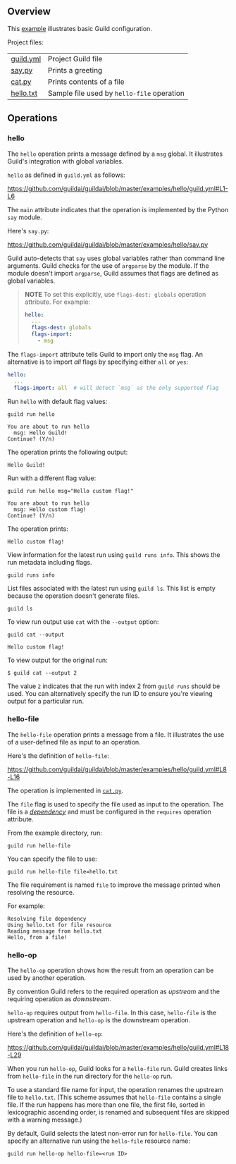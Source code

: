 <div data-theme-toc="true"></div>

## Overview

This [example](https://github.com/guildai/guildai/tree/master/examples/hello) illustrates basic Guild configuration.

Project files:

|||
|-|-|
| [guild.yml](https://github.com/guildai/guildai/blob/master/examples/hello/guild.yml) | Project Guild file |
| [say.py](https://github.com/guildai/guildai/blob/master/examples/hello/say.py) | Prints a greeting |
| [cat.py](https://github.com/guildai/guildai/blob/master/examples/hello/cat.py) | Prints contents of a file |
| [hello.txt](https://github.com/guildai/guildai/blob/master/examples/hello/hello.txt) | Sample file used by `hello-file` operation |

## Operations

### hello

The `hello` operation prints a message defined by a `msg` global. It illustrates Guild's integration with global variables.

`hello` as defined in `guild.yml` as follows:

https://github.com/guildai/guildai/blob/master/examples/hello/guild.yml#L1-L6

The `main` attribute indicates that the operation is implemented by the Python `say` module.

Here's `say.py`:

https://github.com/guildai/guildai/blob/master/examples/hello/say.py

Guild auto-detects that `say` uses global variables rather than command line arguments. Guild checks for the use of `argparse` by the module. If the module doesn't import `argparse`, Guild assumes that flags are defined as global variables.

> **NOTE**
> To set this explicitly, use `flags-dest: globals` operation attribute. For example:
>
> ``` yaml
> hello:
>   ...
>   flags-dest: globals
>   flags-import:
>     - msg
> ```

The `flags-import` attribute tells Guild to import only the `msg` flag. An alternative is to import *all* flags by specifying either `all` or `yes`:

``` yaml
hello:
  ...
  flags-import: all  # will detect `msg` as the only supported flag
```

Run `hello` with default flag values:

``` command
guild run hello
```
``` output
You are about to run hello
  msg: Hello Guild!
Continue? (Y/n)
```

The operation prints the following output:

``` output
Hello Guild!
```

Run with a different flag value:

``` command
guild run hello msg="Hello custom flag!"
```
``` output
You are about to run hello
  msg: Hello custom flag!
Continue? (Y/n)
```

The operation prints:

``` output
Hello custom flag!
```

View information for the latest run using `guild runs info`. This shows the run metadata including flags.

``` command
guild runs info
```

List files associated with the latest run using `guild ls`. This list is empty because the operation doesn't generate files.

``` command
guild ls
```

To view run output use `cat` with the `--output` option:

``` command
guild cat --output
```
``` output
Hello custom flag!
```

To view output for the original run:

``` command
$ guild cat --output 2
```

The value `2` indicates that the run with index 2 from `guild runs` should be used. You can alternatively specify the run ID to ensure you're viewing output for a particular run.

### hello-file

The `hello-file` operation prints a message from a file. It illustrates the use of a user-defined file as input to an operation.

Here's the definition of `hello-file`:

https://github.com/guildai/guildai/blob/master/examples/hello/guild.yml#L8-L16

The operation is implemented in [`cat.py`](https://github.com/guildai/guildai/blob/master/examples/hello/cat.py).

The `file` flag is used to specify the file used as input to the operation. The file is a [*dependency*](/term/dependency) and must be configured in the `requires` operation attribute.

From the example directory, run:

``` command
guild run hello-file
```

You can specify the file to use:

``` command
guild run hello-file file=hello.txt
```

The file requirement is named `file` to improve the message printed when resolving the resource.

For example:

``` output
Resolving file dependency
Using hello.txt for file resource
Reading message from hello.txt
Hello, from a file!
```

### hello-op

The `hello-op` operation shows how the result from an operation can be used by another operation.

By convention Guild refers to the required operation as *upstream* and the requiring operation as *downstream*.

`hello-op` requires output from `hello-file`. In this case, `hello-file` is the upstream operation and `hello-op` is the downstream operation.

Here's the definition of `hello-op`:

https://github.com/guildai/guildai/blob/master/examples/hello/guild.yml#L18-L29

When you run `hello-op`, Guild looks for a `hello-file` run. Guild creates links from `hello-file` in the run directory for the `hello-op` run.

To use a standard file name for input, the operation renames the upstream file to `hello.txt`. (This scheme assumes that `hello-file` contains a single file. If the run happens has more than one file, the first file, sorted in lexicographic ascending order, is renamed and subsequent files are skipped with a warning message.)

By default, Guild selects the latest non-error run for `hello-file`. You can specify an alternative run using the `hello-file` resource name:

``` command
guild run hello-op hello-file=<run ID>
```
